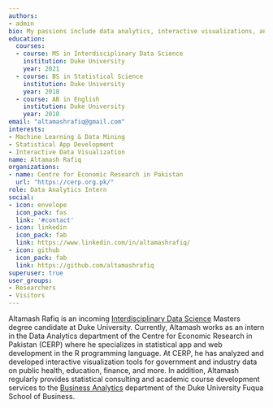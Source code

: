 ```yaml
---
authors:
- admin
bio: My passions include data analytics, interactive visualizations, and statistical programming.
education:
  courses:
  - course: MS in Interdisciplinary Data Science
    institution: Duke University
    year: 2021
  - course: BS in Statistical Science
    institution: Duke University
    year: 2018
  - course: AB in English
    institution: Duke University
    year: 2018
email: "altamashrafiq@gmail.com"
interests:
- Machine Learning & Data Mining
- Statistical App Development
- Interactive Data Visualization
name: Altamash Rafiq
organizations:
- name: Centre for Economic Research in Pakistan
  url: "https://cerp.org.pk/"
role: Data Analytics Intern
social:
- icon: envelope
  icon_pack: fas
  link: '#contact'
- icon: linkedin
  icon_pack: fab
  link: https://www.linkedin.com/in/altamashrafiq/
- icon: github
  icon_pack: fab
  link: https://github.com/altamashrafiq
superuser: true
user_groups:
- Researchers
- Visitors
---
```


Altamash Rafiq is an incoming [Interdisciplinary Data Science](https://datascience.duke.edu/) Masters degree candidate at Duke University. Currently, Altamash works as an intern in the Data Analytics department of the Centre for Economic Research in Pakistan (CERP) where he specializes in statistical app and web development in the R programming language. At CERP, he has analyzed and developed interactive visualization tools for government and industry data on public health, education, finance, and more. In addition, Altamash regularly provides statistical consulting and academic course development services to the [Business Analytics](https://www.fuqua.duke.edu/programs/mqm-business-analytics) department of the Duke University Fuqua School of Business.
